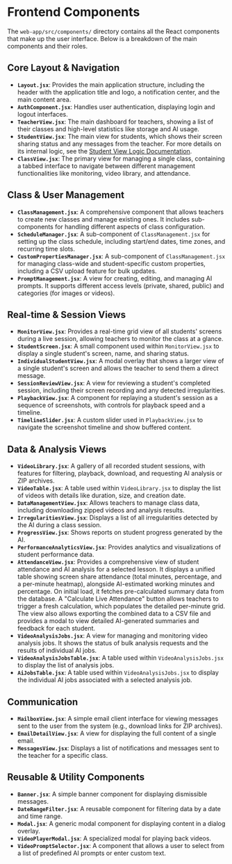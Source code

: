# Frontend Components

The `web-app/src/components/` directory contains all the React components that make up the user interface. Below is a breakdown of the main components and their roles.

## Core Layout & Navigation

*   **`Layout.jsx`**: Provides the main application structure, including the header with the application title and logo, a notification center, and the main content area.
*   **`AuthComponent.jsx`**: Handles user authentication, displaying login and logout interfaces.
*   **`TeacherView.jsx`**: The main dashboard for teachers, showing a list of their classes and high-level statistics like storage and AI usage.
*   **`StudentView.jsx`**: The main view for students, which shows their screen sharing status and any messages from the teacher. For more details on its internal logic, see the [Student View Logic Documentation](./student-view-logic.md).
*   **`ClassView.jsx`**: The primary view for managing a single class, containing a tabbed interface to navigate between different management functionalities like monitoring, video library, and attendance.

## Class & User Management

*   **`ClassManagement.jsx`**: A comprehensive component that allows teachers to create new classes and manage existing ones. It includes sub-components for handling different aspects of class configuration.
*   **`ScheduleManager.jsx`**: A sub-component of `ClassManagement.jsx` for setting up the class schedule, including start/end dates, time zones, and recurring time slots.
*   **`CustomPropertiesManager.jsx`**: A sub-component of `ClassManagement.jsx` for managing class-wide and student-specific custom properties, including a CSV upload feature for bulk updates.
*   **`PromptManagement.jsx`**: A view for creating, editing, and managing AI prompts. It supports different access levels (private, shared, public) and categories (for images or videos).

## Real-time & Session Views

*   **`MonitorView.jsx`**: Provides a real-time grid view of all students' screens during a live session, allowing teachers to monitor the class at a glance.
*   **`StudentScreen.jsx`**: A small component used within `MonitorView.jsx` to display a single student's screen, name, and sharing status.
*   **`IndividualStudentView.jsx`**: A modal overlay that shows a larger view of a single student's screen and allows the teacher to send them a direct message.
*   **`SessionReviewView.jsx`**: A view for reviewing a student's completed session, including their screen recording and any detected irregularities.
*   **`PlaybackView.jsx`**: A component for replaying a student's session as a sequence of screenshots, with controls for playback speed and a timeline.
*   **`TimelineSlider.jsx`**: A custom slider used in `PlaybackView.jsx` to navigate the screenshot timeline and show buffered content.

## Data & Analysis Views

*   **`VideoLibrary.jsx`**: A gallery of all recorded student sessions, with features for filtering, playback, download, and requesting AI analysis or ZIP archives.
*   **`VideoTable.jsx`**: A table used within `VideoLibrary.jsx` to display the list of videos with details like duration, size, and creation date.
*   **`DataManagementView.jsx`**: Allows teachers to manage class data, including downloading zipped videos and analysis results.
*   **`IrregularitiesView.jsx`**: Displays a list of all irregularities detected by the AI during a class session.
*   **`ProgressView.jsx`**: Shows reports on student progress generated by the AI.
*   **`PerformanceAnalyticsView.jsx`**: Provides analytics and visualizations of student performance data.
*   **`AttendanceView.jsx`**: Provides a comprehensive view of student attendance and AI analysis for a selected lesson. It displays a unified table showing screen share attendance (total minutes, percentage, and a per-minute heatmap), alongside AI-estimated working minutes and percentage. On initial load, it fetches pre-calculated summary data from the database. A "Calculate Live Attendance" button allows teachers to trigger a fresh calculation, which populates the detailed per-minute grid. The view also allows exporting the combined data to a CSV file and provides a modal to view detailed AI-generated summaries and feedback for each student.
*   **`VideoAnalysisJobs.jsx`**: A view for managing and monitoring video analysis jobs. It shows the status of bulk analysis requests and the results of individual AI jobs.
*   **`VideoAnalysisJobsTable.jsx`**: A table used within `VideoAnalysisJobs.jsx` to display the list of analysis jobs.
*   **`AiJobsTable.jsx`**: A table used within `VideoAnalysisJobs.jsx` to display the individual AI jobs associated with a selected analysis job.

## Communication

*   **`MailboxView.jsx`**: A simple email client interface for viewing messages sent to the user from the system (e.g., download links for ZIP archives).
*   **`EmailDetailView.jsx`**: A view for displaying the full content of a single email.
*   **`MessagesView.jsx`**: Displays a list of notifications and messages sent to the teacher for a specific class.

## Reusable & Utility Components

*   **`Banner.jsx`**: A simple banner component for displaying dismissible messages.
*   **`DateRangeFilter.jsx`**: A reusable component for filtering data by a date and time range.
*   **`Modal.jsx`**: A generic modal component for displaying content in a dialog overlay.
*   **`VideoPlayerModal.jsx`**: A specialized modal for playing back videos.
*   **`VideoPromptSelector.jsx`**: A component that allows a user to select from a list of predefined AI prompts or enter custom text.
